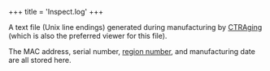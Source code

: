 +++
title = 'Inspect.log'
+++

A text file (Unix line endings) generated during manufacturing by
[CTRAging](CTRAging "wikilink") (which is also the preferred viewer for
this file).

The MAC address, serial number, [region
number](SecureInfo_A "wikilink"), and manufacturing date are all stored
here.
